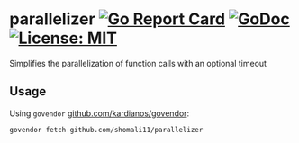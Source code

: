 # parallelizer [![Go Report Card](https://goreportcard.com/badge/github.com/shomali11/parallelizer)](https://goreportcard.com/report/github.com/shomali11/parallelizer) [![GoDoc](https://godoc.org/github.com/shomali11/parallelizer?status.svg)](https://godoc.org/github.com/shomali11/parallelizer) [![License: MIT](https://img.shields.io/badge/License-MIT-yellow.svg)](https://opensource.org/licenses/MIT)

Simplifies the parallelization of function calls with an optional timeout

## Usage

Using `govendor` [github.com/kardianos/govendor](https://github.com/kardianos/govendor):

```
govendor fetch github.com/shomali11/parallelizer
```